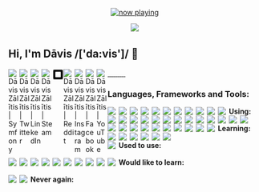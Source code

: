 <p align="center">
  <a href="https://last.fm/user/k0d3r1s" target="_blank"><img src="https://spotify-github-profile-mauve.vercel.app/api/view?uid=9d2gn8vajmgxg5vb7ow13d730&cover_image=false" alt="now playing"></a>
</p>

<p align="center">
  <img src="https://avatars0.githubusercontent.com/u/44346553?s=84&v=4">
</p>

## Hi, I'm Dāvis /['da:vis']/ 👋

<a href="https://connect.symfony.com/profile/k0d3r1s">
  <img align="left" alt="Dāvis Zālītis | Symfony" width="22px" src="https://cdn.jsdelivr.net/npm/simple-icons@v3/icons/symfony.svg" />
</a>
<a href="https://twitter.com/k0d3r1s">
  <img align="left" alt="Dāvis Zālītis | Twitter" width="22px" src="https://cdn.jsdelivr.net/npm/simple-icons@v3/icons/twitter.svg" />
</a>
<a href="https://www.linkedin.com/in/davis-zalitis">
  <img align="left" alt="Dāvis Zālītis | LinkedIn" width="22px" src="https://cdn.jsdelivr.net/npm/simple-icons@v3/icons/linkedin.svg" />
</a>
<a href="https://steamcommunity.com/id/ozo2003">
  <img align="left" alt="Dāvis Zālītis | Steam" width="22px" src="https://cdn.jsdelivr.net/npm/simple-icons@v3/icons/steam.svg" />
</a>
<a href="https://www.steamgifts.com/user/ozo2003">
  <img align="left" alt="Dāvis Zālītis | SteamGifts" width="22px" src="https://raw.githubusercontent.com/k0d3r1s/k0d3r1s/master/assets/images/steamgifts.svg" />
</a>
<a href="https://www.reddit.com/user/k0d3r1s">
  <img align="left" alt="Dāvis Zālītis | Reddit" width="22px" src="https://cdn.jsdelivr.net/npm/simple-icons@v3/icons/reddit.svg" />
</a>
<a href="https://www.instagram.com/asatrunord">
  <img align="left" alt="Dāvis Zālītis | Instagram" width="22px" src="https://cdn.jsdelivr.net/npm/simple-icons@v3/icons/instagram.svg" />
</a>
<a href="https://www.facebook.com/davis.zalitis">
  <img align="left" alt="Dāvis Zālītis | Facebook" width="22px" src="https://cdn.jsdelivr.net/npm/simple-icons@v3/icons/facebook.svg" />
</a>
<a href="https://www.youtube.com/channel/UCfd2i-4AAvnRe2hIdig6AUw">
  <img align="left" alt="Dāvis Zālītis | YouTube" width="22px" src="https://cdn.jsdelivr.net/npm/simple-icons@v3/icons/youtube.svg" />
</a>
<br/>

### **Languages, Frameworks and Tools:**
<div>
<strong>Using:</strong>  
<img align="left" width="22px" src="https://cdn.jsdelivr.net/npm/simple-icons@v3/icons/apache.svg" />
<img align="left" width="22px" src="https://cdn.jsdelivr.net/npm/simple-icons@v3/icons/bootstrap.svg" />
<img align="left" width="22px" src="https://cdn.jsdelivr.net/npm/simple-icons@v3/icons/centos.svg" /> 
<img align="left" width="22px" src="https://cdn.jsdelivr.net/npm/simple-icons@v3/icons/cloudflare.svg" />
<img align="left" width="22px" src="https://cdn.jsdelivr.net/npm/simple-icons@v3/icons/composer.svg" />
<img align="left" width="22px" src="https://cdn.jsdelivr.net/npm/simple-icons@v3/icons/css3.svg" /> 
<img align="left" width="22px" src="https://cdn.jsdelivr.net/npm/simple-icons@v3/icons/debian.svg" /> 
<img align="left" width="22px" src="https://cdn.jsdelivr.net/npm/simple-icons@v3/icons/docker.svg" /> 
<img align="left" width="22px" src="https://cdn.jsdelivr.net/npm/simple-icons@v3/icons/elasticsearch.svg" /> 
<img align="left" width="22px" src="https://cdn.jsdelivr.net/npm/simple-icons@v3/icons/fontawesome.svg" /> 
<img align="left" width="22px" src="https://cdn.jsdelivr.net/npm/simple-icons@v3/icons/github.svg" /> 
<img align="left" width="22px" src="https://cdn.jsdelivr.net/npm/simple-icons@v3/icons/gitkraken.svg" /> 
<img align="left" width="22px" src="https://cdn.jsdelivr.net/npm/simple-icons@v3/icons/gitlab.svg" /> 
<img align="left" width="22px" src="https://cdn.jsdelivr.net/npm/simple-icons@v3/icons/git.svg" /> 
<img align="left" width="22px" src="https://cdn.jsdelivr.net/npm/simple-icons@v3/icons/html5.svg" /> 
<img align="left" width="22px" src="https://cdn.jsdelivr.net/npm/simple-icons@v3/icons/javascript.svg" /> 
<img align="left" width="22px" src="https://cdn.jsdelivr.net/npm/simple-icons@v3/icons/jetbrains.svg" />
<img align="left" width="22px" src="https://cdn.jsdelivr.net/npm/simple-icons@v3/icons/jira.svg" />
<img align="left" width="22px" src="https://cdn.jsdelivr.net/npm/simple-icons@v3/icons/keepassxc.svg" />
<img align="left" width="22px" src="https://cdn.jsdelivr.net/npm/simple-icons@v3/icons/linux.svg" /> 
<img align="left" width="22px" src="https://cdn.jsdelivr.net/npm/simple-icons@v3/icons/microsoftteams.svg" />
<img align="left" width="22px" src="https://cdn.jsdelivr.net/npm/simple-icons@v3/icons/mysql.svg" />
<img align="left" width="22px" src="https://cdn.jsdelivr.net/npm/simple-icons@v3/icons/oracle.svg" /> 
<img align="left" width="22px" src="https://cdn.jsdelivr.net/npm/simple-icons@v3/icons/php.svg" /> 
<img align="left" width="22px" src="https://cdn.jsdelivr.net/npm/simple-icons@v3/icons/postman.svg" /> 
<img align="left" width="22px" src="https://cdn.jsdelivr.net/npm/simple-icons@v3/icons/redis.svg" /> 
<img align="left" width="22px" src="https://cdn.jsdelivr.net/npm/simple-icons@v3/icons/sass.svg" /> 
<img align="left" width="22px" src="https://cdn.jsdelivr.net/npm/simple-icons@v3/icons/sonarlint.svg" />
<img align="left" width="22px" src="https://cdn.jsdelivr.net/npm/simple-icons@v3/icons/symfony.svg" /> 
<img align="left" width="22px" src="https://cdn.jsdelivr.net/npm/simple-icons@v3/icons/vim.svg" />
<img align="left" width="22px" src="https://cdn.jsdelivr.net/npm/simple-icons@v3/icons/webpack.svg" /> 
</div>
<br>

<div>
<strong>Learning:</strong>
<img align="left" width="22px" src="https://cdn.jsdelivr.net/npm/simple-icons@v3/icons/angular.svg" />
<img align="left" width="22px" src="https://cdn.jsdelivr.net/npm/simple-icons@v3/icons/css3.svg" /> 
<img align="left" width="22px" src="https://cdn.jsdelivr.net/npm/simple-icons@v3/icons/elasticsearch.svg" /> 
<img align="left" width="22px" src="https://cdn.jsdelivr.net/npm/simple-icons@v3/icons/html5.svg" /> 
<img align="left" width="22px" src="https://cdn.jsdelivr.net/npm/simple-icons@v3/icons/javascript.svg" /> 
<img align="left" width="22px" src="https://cdn.jsdelivr.net/npm/simple-icons@v3/icons/node-dot-js.svg" /> 
<img align="left" width="22px" src="https://cdn.jsdelivr.net/npm/simple-icons@v3/icons/sass.svg" /> 
<img align="left" width="22px" src="https://cdn.jsdelivr.net/npm/simple-icons@v3/icons/typescript.svg" /> 
<img align="left" width="22px" src="https://cdn.jsdelivr.net/npm/simple-icons@v3/icons/webpack.svg" /> 
</div>
<br>

<div>
<strong>Used to use:</strong>
<img align="left" width="22px" src="https://cdn.jsdelivr.net/npm/simple-icons@v3/icons/python.svg" />
</div>
<br>

<div>
<strong>Would like to learn:</strong>
<img align="left" width="22px" src="https://cdn.jsdelivr.net/npm/simple-icons@v3/icons/android.svg" />
<img align="left" width="22px" src="https://cdn.jsdelivr.net/npm/simple-icons@v3/icons/cplusplus.svg" />
<img align="left" width="22px" src="https://cdn.jsdelivr.net/npm/simple-icons@v3/icons/csharp.svg" />
<img align="left" width="22px" src="https://cdn.jsdelivr.net/npm/simple-icons@v3/icons/dart.svg" />
<img align="left" width="22px" src="https://cdn.jsdelivr.net/npm/simple-icons@v3/icons/flutter.svg" />
<img align="left" width="22px" src="https://cdn.jsdelivr.net/npm/simple-icons@v3/icons/go.svg" />
<img align="left" width="22px" src="https://cdn.jsdelivr.net/npm/simple-icons@v3/icons/kubernetes.svg" />
<img align="left" width="22px" src="https://cdn.jsdelivr.net/npm/simple-icons@v3/icons/materialdesign.svg" />
<img align="left" width="22px" src="https://cdn.jsdelivr.net/npm/simple-icons@v3/icons/react.svg" />
<img align="left" width="22px" src="https://cdn.jsdelivr.net/npm/simple-icons@v3/icons/vue-dot-js.svg" />
</div>
<br>

<div>
<strong>Never again:</strong>
<img align="left" width="22px" src="https://cdn.jsdelivr.net/npm/simple-icons@v3/icons/drupal.svg" />
<img align="left" width="22px" src="https://cdn.jsdelivr.net/npm/simple-icons@v3/icons/windows.svg" />
</div>
<br>

<!--START_SECTION:waka-->
<!--END_SECTION:waka-->
